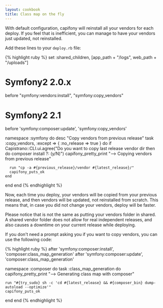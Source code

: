 ```yaml
---
layout: cookbook
title: Class map on the fly
---
```


With default configuration, capifony will reinstall all your vendors for each deploy.
If you feel that is inefficient, you can manage to have your vendors just updated, not
reinstalled.

Add these lines to your `deploy.rb` file:

{% highlight ruby %}
set :shared_children, [app_path + "/logs", web_path + "/uploads"]

# Symfony2 2.0.x
before "symfony:vendors:install", "symfony:copy_vendors"

# Symfony2 2.1
before 'symfony:composer:update', 'symfony:copy_vendors'

namespace :symfony do
  desc "Copy vendors from previous release"
  task :copy_vendors, :except => { :no_release => true } do
    if Capistrano::CLI.ui.agree("Do you want to copy last release vendor dir then do composer install ?: (y/N)")
      capifony_pretty_print "--> Copying vendors from previous release"

      run "cp -a #{previous_release}/vendor #{latest_release}/"
      capifony_puts_ok
    end
  end
end
{% endhighlight %}

Now, each time you deploy, your vendors will be copied from your previous release,
and then vendors will be updated, not reinstalled from scratch. This means that, in
case you did not change your vendors, deploy will be faster.

Please notice that is not the same as putting your vendors folder in shared.
A shared vendor folder does not allow for real independent releases, and also causes
a downtime on your current release while deploying.

If you don't need a prompt asking you if you want to copy vendors, you can use
the following code:

{% highlight ruby %}
after 'symfony:composer:install', 'composer:class_map_generation'
after 'symfony:composer:update', 'composer:class_map_generation'

namespace :composer do
  task :class_map_generation do
    capifony_pretty_print "--> Generating class map with composer"

    run "#{try_sudo} sh -c 'cd #{latest_release} && #{composer_bin} dump-autoload --optimize'"
    capifony_puts_ok
  end
end
{% endhighlight %}
